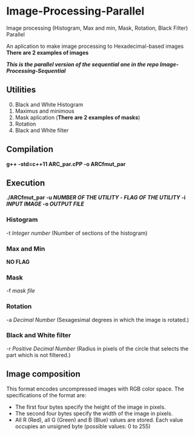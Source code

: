 # Image-Processing-Parallel
Image processing (Histogram, Max and min, Mask, Rotation, Black Filter) Parallel

An aplication to make image processing to Hexadecimal-based images
**There are 2 examples of images**


**_This is the parallel version of the sequential one in the repo Image-Processing-Sequential_**

## Utilities

0. Black and White Histogram
1. Maximus and minimous
2. Mask aplication (**There are 2 examples of masks**)
3. Rotation
4. Black and White filter

## Compilation

**g++ -std=c++11 ARC_par.cPP -o ARCfmut_par**

## Execution 

**./ARCfmut_par -u _NUMBER OF THE UTILITY_ - _FLAG OF THE UTILITY_ -i _INPUT IMAGE_ -o _OUTPUT FILE_**

### Histogram

-t _Integer number_ (Number of sections of the histogram)

### Max and Min
**NO FLAG**

### Mask
-f _mask file_

### Rotation
-a _Decimal Number_ (Sexagesimal degrees in which the image is rotated.)

### Black and White filter

-r _Positive Decimal Number_ (Radius in pixels of the circle that selects the part which is not filtered.)

## Image composition 

This format encodes uncompressed images with RGB color space.
The specifications of the format are:
- The first four bytes specify the height of the image in pixels.
- The second four bytes specify the width of the image in pixels.
- All R (Red), all G (Green) and B (Blue) values are stored.
  Each value occupies an unsigned byte (possible values: 0 to 255)




